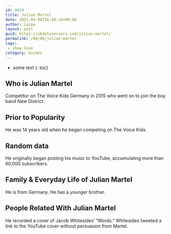 ```yaml
---
id: 4424
title: Julian Martel
date: 2021-04-06T16:49:34+00:00
author: Laima
layout: post
guid: https://ukdataservers.com/julian-martel/
permalink: /04/06/julian-martel
tags:
 - show love
category: Guides
---
```


* some text
{: toc}


## Who is Julian Martel
                  
                  
                  
Competitor on The Voice Kids Germany in 2015 who went on to join the boy band New District. 
                  
              
            
              
            
                
                
                
## Prior to Popularity
                  
                  
                  
He was 14 years old when he began competing on The Voice Kids.
                  
              
            
              
            
                
                
                
## Random data
                  
                  
                  
He originally began posting his music to YouTube, accumulating more than 60,000 subscribers.
                  
              
            
              
            
                
                
                
## Family & Everyday Life of Julian Martel
                  
                  
                  
He is from Germany. He has a younger brother.
                  
              
            
              
            
                
                
                
## People Related With Julian Martel
                  
                  
                  
He recorded a cover of Jacob Whitesides&#8217; &#8220;Words.&#8221; Whitesides tweeted a link to the YouTube cover without persuasion from Martel.
                  
              
            
              
            
                
              
            
              
              
            
            
              
            
          
          
          